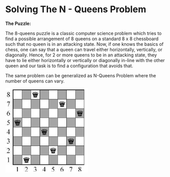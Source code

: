 # Solving The N - Queens Problem

<strong>The Puzzle: </strong>

The 8-queens puzzle is a classic computer science problem which tries to find a possible arrangement of 8 queens on a standard 8 x 8 chessboard such that no queen is in an attacking state. Now, if one knows the basics of chess, one can say that a queen can travel either horizontally, vertically, or diagonally. Hence, for 2 or more queens to be in an attacking state, they have to lie either horizontally or vertically or diagonally in-line with the other queen and our task is to find a configuration that avoids that. 

The same problem can be generalized as N-Queens Problem where the number of queens can vary. 

![This Shows 8 Queens Solution](Images/8queen-solution.jpg)

